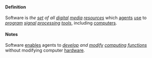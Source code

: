 #### Definition

Software is *the [set](https://github.com/gcassel/Modular-Organization-Terminology/blob/master/terms/set.md) of all [digital](https://github.com/gcassel/Modular-Organization-Terminology/blob/master/terms/digital.md) [media](https://github.com/gcassel/Modular-Organization-Terminology/blob/master/terms/media.md) [resources](https://github.com/gcassel/Modular-Organization-Terminology/blob/master/terms/resource.md)* which [agents](https://github.com/gcassel/Modular-Organization-Terminology/blob/master/terms/agent.md) [use](https://github.com/gcassel/Modular-Organization-Terminology/blob/master/terms/use.md) to *[program](https://github.com/gcassel/Modular-Organization-Terminology/blob/master/terms/program.md) [signal](https://github.com/gcassel/Modular-Organization-Terminology/blob/master/terms/signal.md) [processing](https://github.com/gcassel/Modular-Organization-Terminology/blob/master/terms/process.md) [tools](https://github.com/gcassel/Modular-Organization-Terminology/blob/master/terms/tool.md)*, including [computers](https://github.com/gcassel/Modular-Organization-Terminology/blob/master/terms/computer.md).
		
#### Notes

Software [enables](https://github.com/gcassel/Modular-Organization-Terminology/blob/master/terms/enable.md) agents to *[develop](https://github.com/gcassel/Modular-Organization-Terminology/blob/master/terms/develop.md) and [modify](https://github.com/gcassel/Modular-Organization-Terminology/blob/master/terms/modify.md) [computing](https://github.com/gcassel/Modular-Organization-Terminology/blob/master/terms/compute.md) [functions](https://github.com/gcassel/Modular-Organization-Terminology/blob/master/terms/function.md)* without modifying computer [hardware](https://github.com/gcassel/Modular-Organization-Terminology/blob/master/terms/hardware.md).
